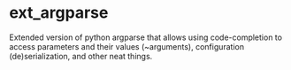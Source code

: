 # ext_argparse
Extended version of python argparse that allows using code-completion to access parameters and their values (~arguments), configuration (de)serialization, and other neat things.
